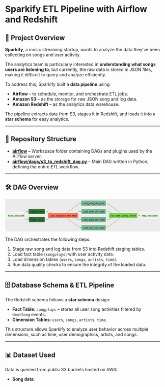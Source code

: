 # Sparkify ETL Pipeline with Airflow and Redshift

## 📌 Project Overview

**Sparkify**, a music streaming startup, wants to analyze the data they’ve been collecting on songs and user activity.  

The analytics team is particularly interested in **understanding what songs users are listening to**, but currently, the raw data is stored in JSON files, making it difficult to query and analyze efficiently.  

To address this, Sparkify built a **data pipeline** using:  
- **Airflow** – to schedule, monitor, and orchestrate ETL jobs.  
- **Amazon S3** – as the storage for raw JSON song and log data.  
- **Amazon Redshift** – as the analytics data warehouse.  

The pipeline extracts data from S3, stages it in Redshift, and loads it into a **star schema** for easy analytics.

---

## 📂 Repository Structure

- **[airflow](airflow)** – Workspace folder containing DAGs and plugins used by the Airflow server.  
- **[airflow/dags/s3_to_redshift_dag.py](airflow/dags/s3_to_redshift.py)** – Main DAG written in Python, defining the entire ETL workflow.  

---

## 🛠 DAG Overview

<img src="./airflow_dag.PNG?raw=true" width="800" />

The DAG orchestrates the following steps:  
1. Stage raw song and log data from S3 into Redshift staging tables.  
2. Load fact table (`songplays`) with user activity data.  
3. Load dimension tables (`users`, `songs`, `artists`, `time`).  
4. Run data quality checks to ensure the integrity of the loaded data.  

---

## 🗄 Database Schema & ETL Pipeline

The Redshift schema follows a **star schema** design:  

- **Fact Table**: `songplays` – stores all user song activities filtered by `NextSong` events.  
- **Dimension Tables**: `users`, `songs`, `artists`, `time`.  

This structure allows Sparkify to analyze user behavior across multiple dimensions, such as time, user demographics, artists, and songs.

---

## 📊 Dataset Used

Data is queried from public S3 buckets hosted on AWS:

- **Song data**:  

